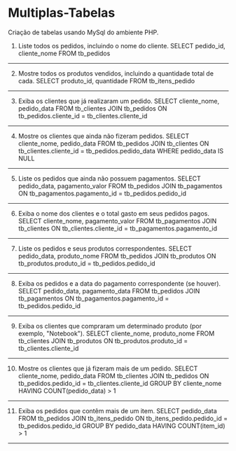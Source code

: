 # Multiplas-Tabelas
Criação de tabelas usando MySql do ambiente PHP.

1. Liste todos os pedidos, incluindo o nome do cliente.
SELECT pedido_id, cliente_nome
FROM tb_pedidos
-------------------------------------------------------------------------------------------------------------------------------

2. Mostre todos os produtos vendidos, incluindo a quantidade total de cada.
SELECT produto_id, quantidade
FROM tb_itens_pedido
-------------------------------------------------------------------------------------------------------------------------------

3. Exiba os clientes que já realizaram um pedido.
SELECT cliente_nome, pedido_data
FROM tb_clientes
JOIN tb_pedidos
ON tb_pedidos.cliente_id = tb_clientes.cliente_id
-------------------------------------------------------------------------------------------------------------------------------

4. Mostre os clientes que ainda não fizeram pedidos.
SELECT cliente_nome, pedido_data
FROM tb_pedidos
JOIN tb_clientes
ON tb_clientes.cliente_id = tb_pedidos.pedido_data
WHERE pedido_data IS NULL
-------------------------------------------------------------------------------------------------------------------------------

5. Liste os pedidos que ainda não possuem pagamentos.
SELECT pedido_data, pagamento_valor
FROM tb_pedidos
JOIN tb_pagamentos
ON tb_pagamentos.pagamento_id = tb_pedidos.pedido_id
-------------------------------------------------------------------------------------------------------------------------------

6. Exiba o nome dos clientes e o total gasto em seus pedidos pagos.
SELECT cliente_nome, pagamento_valor
FROM tb_pagamentos
JOIN tb_clientes
ON tb_clientes.cliente_id = tb_pagamentos.pagamento_id
-------------------------------------------------------------------------------------------------------------------------------

7. Liste os pedidos e seus produtos correspondentes.
SELECT pedido_data, produto_nome
FROM tb_pedidos
JOIN tb_produtos
ON tb_produtos.produto_id = tb_pedidos.pedido_id
-------------------------------------------------------------------------------------------------------------------------------

8. Exiba os pedidos e a data do pagamento correspondente (se houver).
SELECT pedido_data, pagamento_data
FROM tb_pedidos
JOIN tb_pagamentos
ON tb_pagamentos.pagamento_id = tb_pedidos.pedido_id
-------------------------------------------------------------------------------------------------------------------------------

9. Exiba os clientes que compraram um determinado produto (por exemplo, "Notebook").
SELECT cliente_nome, produto_nome
FROM tb_clientes
JOIN tb_produtos
ON tb_produtos.produto_id = tb_clientes.cliente_id
-------------------------------------------------------------------------------------------------------------------------------

10. Mostre os clientes que já fizeram mais de um pedido.
SELECT cliente_nome, pedido_data
FROM tb_clientes
JOIN tb_pedidos
ON tb_pedidos.pedido_id = tb_clientes.cliente_id
GROUP BY cliente_nome
HAVING COUNT(pedido_data) > 1
------------------------------------------------------------------------------------------------------------------------------

11. Exiba os pedidos que contêm mais de um item.
SELECT pedido_data
FROM tb_pedidos
JOIN tb_itens_pedido
ON tb_itens_pedido.pedido_id = tb_pedidos.pedido_id
GROUP BY pedido_data
HAVING COUNT(item_id) > 1
-------------------------------------------------------------------------------------------------------------------------------
